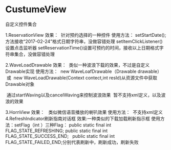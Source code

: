 # CustumeView
自定义控件集合

1.ReservationView
效果：
  针对预约选择的一种控件
使用方法：
setStartDate();方法接收“2017-02-24”格式日期字符串，没做容错处理
setItemClickListener()设置点击监听器
setReservationTime()设置可预约的时间，接收以上日期格式字符串集合，没做容错处理

2.WaveLoadDrawable
效果：
  类似一种波浪下载的效果，不过是自定义Drawable实现
使用方法：
  new WaveLoafDrawable（Drawable drawable）
  或  new WaveLoadDrawable(Context contect,int resId)从资源文件中获取Drawable对象
  
  通过startWaving以及cancelWaving来控制波浪效果
  暂不支持xml定义，以及波浪的效果  
  
 3.HornView
 效果：
   类似微信语音播放的喇叭效果
 使用方法：
  不支持xml定义
4.RefreshIndicator刷新指南对话框
效果:一种类似的下载加载刷新指示框
使用方法：setFlag（int ）三种Flag：
    public static final int FLAG_STATE_REFRESHING;
    public static final int FLAG_STATE_SUCCESS_END;
    public static final int FLAG_STATE_FAILED_END;分别代表刷新中，刷新成功，刷新失败
